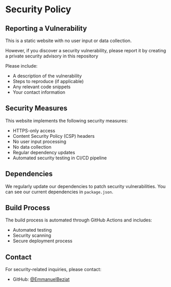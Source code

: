 # Security Policy

## Reporting a Vulnerability

This is a static website with no user input or data collection.

However, if you discover a security vulnerability, please report it by creating a private security advisory in this repository

Please include:
- A description of the vulnerability
- Steps to reproduce (if applicable)
- Any relevant code snippets
- Your contact information

## Security Measures

This website implements the following security measures:
- HTTPS-only access
- Content Security Policy (CSP) headers
- No user input processing
- No data collection
- Regular dependency updates
- Automated security testing in CI/CD pipeline

## Dependencies

We regularly update our dependencies to patch security vulnerabilities. You can see our current dependencies in `package.json`.

## Build Process

The build process is automated through GitHub Actions and includes:
- Automated testing
- Security scanning
- Secure deployment process

## Contact

For security-related inquiries, please contact:
- GitHub: [@EmmanuelBeziat](https://github.com/EmmanuelBeziat)
